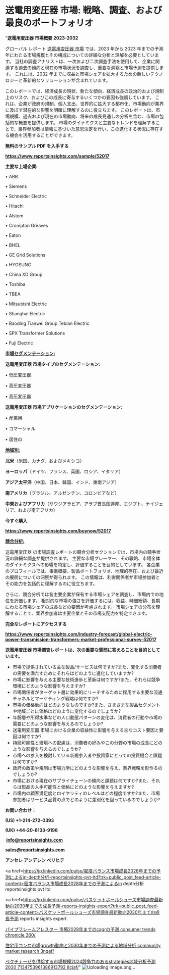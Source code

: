 # 送電用変圧器 市場: 戦略、調査、および最良のポートフォリオ

"<strong>送電用変圧器 市場概要 2023-2032</strong>

グローバル レポート <a href=https://www.reportsinsights.com/sample/52017>送電用変圧器 市場</a> では、2023 年から 2023 年までの予測年にわたる市場規模とその構成についての詳細な分析と理解を必要としています。 当社の調査アナリストは、一次および二次調査手法を使用して、企業に関連する過去の傾向と現在の市場状況を調査し、重要な洞察と市場予測を提供します。 これには、2032 年までに収益と市場シェアを拡大​​するための新しいテクノロジーと革新的なソリューションが含まれています。

このレポートでは、経済成長の現状、新たな傾向、経済成長の政治的および規制上のリスク、およびこの成長に寄与するいくつかの要因も強調しています。 これは、企業が政府の規制、個人支出、世界的に拡大する都市化、市場動向が業界に及ぼす潜在的な影響を明確に理解するのに役立ちます。 このレポートは、市場規模、過去および現在の市場動向、将来の成長見通しの分析を含む、市場の包括的な概要を提供します。 市場のダイナミクスと主要なトレンドを理解することで、業界参加者は情報に基づいた意思決定を行い、この進化する状況に存在する機会を活用することができます。

<strong><b>無料のサンプル PDF を入手する</b></strong>

<a href=https://www.reportsinsights.com/sample/52017><strong><u>https://www.reportsinsights.com/sample/52017</u></strong></a>

<strong>主要な上場企業:</strong>

• ABB

• Siemens

• Schneider Electric

• Hitachi

• Alstom

• Crompton Greaves

• Eaton

• BHEL

• GE Grid Solutions

• HYOSUNG

• China XD Group

• Toshiba

• TBEA

• Mitsubishi Electric

• Shanghai Electric

• Baoding Tianwei Group Tebian Electric

• SPX Transformer Solutions

• Fuji Electric

<strong><u>市場セグメンテーション</u></strong><strong><u>:</u></strong>

<strong>送電用変圧器 市場タイプのセグメンテーション:</strong>

• 低圧変圧器

• 高圧変圧器

• 高圧変圧器

<strong>送電用変圧器 市場アプリケーションのセグメンテーション:</strong>

• 産業用

• コマーシャル

• 居住の

<strong><u>地域別</u></strong><strong><u>:</u></strong>

<strong>北米</strong>（米国、カナダ、およびメキシコ）

<strong>ヨーロッパ</strong>（ドイツ、フランス、英国、ロシア、イタリア）

<strong>アジア太平洋</strong>（中国、日本、韓国、インド、東南アジア）

<strong>南アメリカ</strong>（ブラジル、アルゼンチン、コロンビアなど）

<strong>中東およびアフリカ</strong>（サウジアラビア、アラブ首長国連邦、エジプト、ナイジェリア、および南アフリカ）

<strong>今すぐ購入</strong>

<a href=https://www.reportsinsights.com/buynow/52017><strong><u>https://www.reportsinsights.com/buynow/52017</u></strong></a>

<strong><u>競合分析:</u></strong>

送電用変圧器 の市場調査レポートの競合分析セクションでは、市場内の競争状況の詳細な調査が提供されます。 主要な市場プレーヤー、その戦略、市場全体のダイナミクスへの影響を特定し、評価することを目的としています。 各企業のプロフィールでは、事業概要、製品ポートフォリオ、地理的存在、および最近の展開についての洞察が得られます。 この情報は、利害関係者が市場参加者とその能力を包括的に理解するのに役立ちます。

さらに、競合分析では各主要企業が保有する市場シェアを調査し、市場内での地位を評価します。 相対的な市場の強さを評価するには、収益、時価総額、長期にわたる市場シェアの成長などの要因が考慮されます。 市場シェアの分布を理解することで、業界参加者は主要企業とその市場支配力を特定できます。

<strong>完全なレポートにアクセスする</strong>

<a href=https://www.reportsinsights.com/industry-forecast/global-electric-power-transmission-transformers-market-professional-survey-52017><strong><u><b>https://www.reportsinsights.com/industry-forecast/global-electric-power-transmission-transformers-market-professional-survey-52017</b></u></strong></a>

<strong><b>送電用変圧器 市場調査レポートは、次の重要な質問に答えることを目的としています。</b></strong>
<ul>
  <li>市場で提供されている主な製品/サービスは何ですか?また、変化する消費者の需要を満たすためにそれらはどのように進化していますか?</li>
  <li>市場に影響を与える主要な技術進歩と革新は何ですか?また、それらは競争環境にどのような影響を与えますか?</li>
  <li>市場関係者がターゲット層に効果的にリーチするために採用する主要な流通チャネルとマーケティング戦略は何ですか?</li>
  <li>市場の価格動向はどのようなものですか?また、さまざまな製品セグメントや地域ごとに価格はどのように変化するのでしょうか?</li>
  <li>年齢層や所得水準などの人口動態パターンの変化は、消費者の行動や市場の需要にどのような影響を与えるのでしょうか?</li>
  <li>送電用変圧器 市場における企業の収益性に影響を与える主なコスト要因と要因は何ですか?</li>
  <li>持続可能性と環境への配慮は、消費者の好みやこの分野の市場の成長にどのような影響を与えるのでしょうか?</li>
  <li>市場への参入を検討している新規参入者や投資家にとっての投資機会と課題は何ですか?</li>
  <li>政府の政策や規制は市場力学にどのような影響を与え、業界戦略を形作るのでしょうか?</li>
  <li>市場における現在のサプライチェーンの傾向と課題は何ですか?また、それらは製品の入手可能性と価格にどのような影響を与えますか?</li>
  <li>市場内の顧客満足度とロイヤリティのレベルはどの程度ですか?また、市場参加者はサービス品質の点でどのように差別化を図っているのでしょうか?</li>
</ul>
<strong>お問い合わせ：</strong>

<strong>(US) +1-214-272-0393</strong>

<strong>(UK) +44-20-8133-9198</strong>

<strong> </strong><a href=info@reportsinsights.com><strong><u>info@reportsinsights.com</u></strong></a>

<a href=sales@reportsinsights.com><strong><u>sales@reportsinsights.com</u></strong></a>

<strong>アンセレ アンデレン ベリヒテ</strong>

<a href=https://jp.linkedin.com/pulse/密度バランス市場成長2028年までの予測によるin-depth分析-reportsinsights-pvt-ltd?trk=public_post_feed-article-content>密度バランス市場成長2028年までの予測によるin depth分析 reportsinsights pvt ltd</a>

<a href=https://jp.linkedin.com/pulse/バスケットボールシューズ市場調査最新動向2030年までの成長予測-reports-insights-expert?trk=public_post_feed-article-content>バスケットボールシューズ市場調査最新動向2030年までの成長予測 reports insights expert</a>

<a href=https://www.linkedin.com/pulse/パイプフレームアレスター-市場2028年までのcagrの予測-consumer-trends-chronicle-360/>パイプフレームアレスター 市場2028年までのcagrの予測 consumer trends chronicle 360/</a>

<a href=https://www.linkedin.com/pulse/住宅用コンロ市場growth動向と2030年までの予測による地域分析-community-market-research-3nqef/>住宅用コンロ市場growth動向と2030年までの予測による地域分析 community market research 3nqef/</a>

<a href=https://www.linkedin.com/pulse/ペクチナーゼを供給する市場規模2024競争力のあるstrategies地域分析予測2030-7134753961386913792-8cjaf/>ペクチナーゼを供給する市場規模2024競争力のあるstrategies地域分析予測2030 7134753961386913792 8cjaf/</a>"
![Uploading image.png…]()
